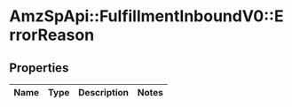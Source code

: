 # AmzSpApi::FulfillmentInboundV0::ErrorReason

## Properties
Name | Type | Description | Notes
------------ | ------------- | ------------- | -------------

